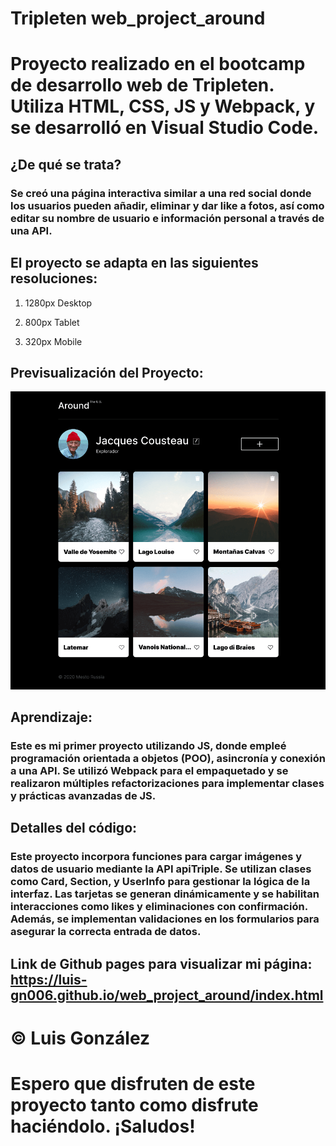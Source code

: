 # Tripleten web_project_around

# Proyecto realizado en el bootcamp de desarrollo web de Tripleten. Utiliza HTML, CSS, JS y Webpack, y se desarrolló en Visual Studio Code.

## ¿De qué se trata?

### Se creó una página interactiva similar a una red social donde los usuarios pueden añadir, eliminar y dar like a fotos, así como editar su nombre de usuario e información personal a través de una API.

## El proyecto se adapta en las siguientes resoluciones:

1. 1280px Desktop

2. 800px Tablet

3. 320px Mobile

## Previsualización del Proyecto:

![alt text](./src/images/preview__projecto-around.png)

## Aprendizaje:

### Este es mi primer proyecto utilizando JS, donde empleé programación orientada a objetos (POO), asincronía y conexión a una API. Se utilizó Webpack para el empaquetado y se realizaron múltiples refactorizaciones para implementar clases y prácticas avanzadas de JS.

## Detalles del código:

### Este proyecto incorpora funciones para cargar imágenes y datos de usuario mediante la API apiTriple. Se utilizan clases como Card, Section, y UserInfo para gestionar la lógica de la interfaz. Las tarjetas se generan dinámicamente y se habilitan interacciones como likes y eliminaciones con confirmación. Además, se implementan validaciones en los formularios para asegurar la correcta entrada de datos.

## Link de Github pages para visualizar mi página: https://luis-gn006.github.io/web_project_around/index.html

# © Luis González

# Espero que disfruten de este proyecto tanto como disfrute haciéndolo. ¡Saludos!
